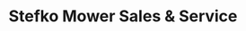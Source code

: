 ---
title: "Stefko Mower Sales & Service"
url: /bethlehem/stefko-mower-sales-and-service/
shop: hardware
---